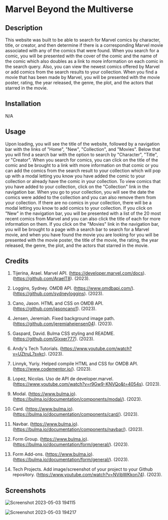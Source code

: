 # Marvel Beyond the Multiverse

## Description

This website was built to be able to search for Marvel comics by character, title, or creator, and then determine if there is a corresponding Marvel movie associated with any of the comics that were found. When you search for a comic, you will be presented with the cover of the comic and the name of the comic which also doubles as a link to more information on each comic in the search query. Also, you can view the newest comics offered by Marvel or add comics from the search results to your collection. When you find a movie that has been made by Marvel, you will be presented with the movie poster, rating, the year released, the genre, the plot, and the actors that starred in the movie.

## Installation

N/A

## Usage

Upon loading, you will see the title of the website, followed by a navigation bar with the links of "Home", "New", "Collection", and "Movies". Below that you will find a search bar with the option to search by "Character", "Title", or "Creator". When you search for comics, you can click on the title of the comic and be brought to a link with more information on that comic or you can add the comics from the search result to your collection which will pop up with a modal letting you know you have added the comic to your collection or already have the comic in your collection. To view comics that you have added to your collection, click on the "Collection" link in the navigation bar. When you go to your collection, you will see the date the comics were added to the collection and you can also remove them from your collection. If there are no comics in your collection, there will be a modal letting you know to add comics to your collection. If you click on "New" in the navigation bar, you will be presented with a list of the 20 most recent comics from Marvel and you can also click the title of each for more information on them. If you click on the "Movies" link in the navigation bar, you will be brought to a page with a search bar to search for a Marvel movie, and when you have found the movie you are looking for you will be presented with the movie poster, the title of the movie, the rating, the year released, the genre, the plot, and the actors that starred in the movie.

## Credits

1. Tijerina, Arael. Marvel API. (https://developer.marvel.com/docs). (https://github.com/AraelT8). (2023).

2. Loggins, Sydney. OMDB API. (https://www.omdbapi.com/). (https://github.com/sydneyloggins). (2023).

3. Cano, Jason. HTML and CSS on OMDB API. (https://github.com/jasoncano1). (2023).

4. Jensen, Jeremiah. Fixed background image path. (https://github.com/jeremiahejensen04). (2023).

5. Gaspard, David. Bulma CSS styling and README. (https://github.com/Gixxer777). (2023).

6. Andy's Tech Tutorials. (https://www.youtube.com/watch?v=UZtruL7svkc). (2023).

7. Linnyk, Yuriy. Helped compile HTML and CSS for OMDB API. (https://www.codementor.io/). (2023).

8. Lopez, Nicolas. Uso de API de developer.marvel. (https://www.youtube.com/watch?v=r9Gw9-KNVQo&t=4054s). (2023).

9. Modal. (https://www.bulma.io). (https://bulma.io/documentation/components/modal/). (2023).

10. Card. (https://www.bulma.io). (https://bulma.io/documentation/components/card/). (2023).

11. Navbar. (https://www.bulma.io). (https://bulma.io/documentation/components/navbar/). (2023).

12. Form Group. (https://www.bulma.io). (https://bulma.io/documentation/form/general/). (2023).

13. Form Add-ons. (https://www.bulma.io). (https://bulma.io/documentation/form/general/). (2023).

14. Tech Projects. Add image/screenshot of your project to your Github repository. (https://www.youtube.com/watch?v=NVibWKkon74). (2023).

## Screenshots
![Screenshot 2023-05-03 194115](https://user-images.githubusercontent.com/127446403/236087249-4a0b39b4-8110-4b0d-9def-35c8006ba7db.png)

![Screenshot 2023-05-03 194217](https://user-images.githubusercontent.com/127446403/236087614-22d4c948-2a72-480a-a638-ed3646503db9.png)
